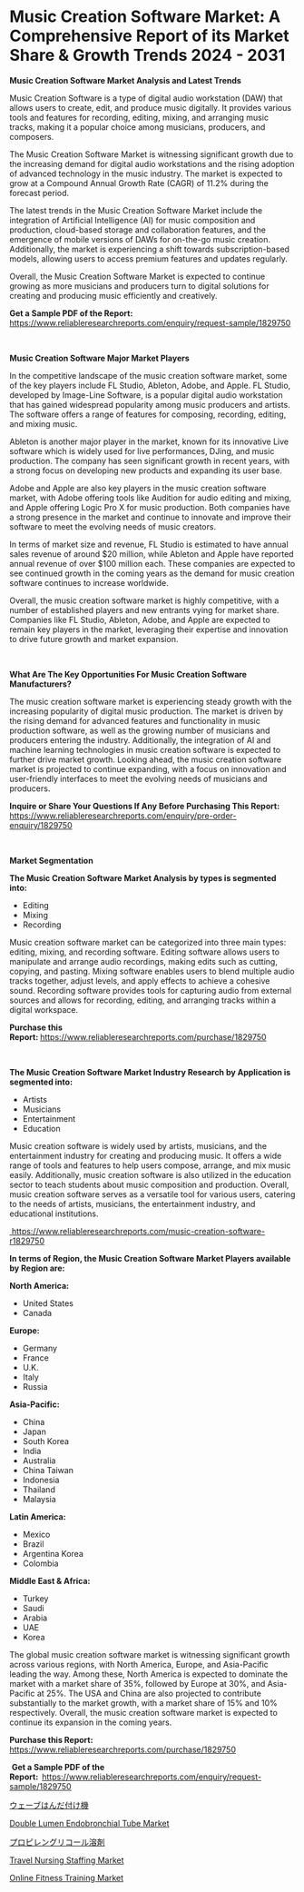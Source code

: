 <p><h1>Music Creation Software Market: A Comprehensive Report of its Market Share & Growth Trends 2024 - 2031</h1></p><p><strong>Music Creation Software Market Analysis and Latest Trends</strong></p>
<p><p>Music Creation Software is a type of digital audio workstation (DAW) that allows users to create, edit, and produce music digitally. It provides various tools and features for recording, editing, mixing, and arranging music tracks, making it a popular choice among musicians, producers, and composers.</p><p>The Music Creation Software Market is witnessing significant growth due to the increasing demand for digital audio workstations and the rising adoption of advanced technology in the music industry. The market is expected to grow at a Compound Annual Growth Rate (CAGR) of 11.2% during the forecast period.</p><p>The latest trends in the Music Creation Software Market include the integration of Artificial Intelligence (AI) for music composition and production, cloud-based storage and collaboration features, and the emergence of mobile versions of DAWs for on-the-go music creation. Additionally, the market is experiencing a shift towards subscription-based models, allowing users to access premium features and updates regularly.</p><p>Overall, the Music Creation Software Market is expected to continue growing as more musicians and producers turn to digital solutions for creating and producing music efficiently and creatively.</p></p>
<p><strong>Get a Sample PDF of the Report:&nbsp;</strong> <a href="https://www.reliableresearchreports.com/enquiry/request-sample/1829750">https://www.reliableresearchreports.com/enquiry/request-sample/1829750</a></p>
<p>&nbsp;</p>
<p><strong>Music Creation Software Major Market Players</strong></p>
<p><p>In the competitive landscape of the music creation software market, some of the key players include FL Studio, Ableton, Adobe, and Apple. FL Studio, developed by Image-Line Software, is a popular digital audio workstation that has gained widespread popularity among music producers and artists. The software offers a range of features for composing, recording, editing, and mixing music.</p><p>Ableton is another major player in the market, known for its innovative Live software which is widely used for live performances, DJing, and music production. The company has seen significant growth in recent years, with a strong focus on developing new products and expanding its user base.</p><p>Adobe and Apple are also key players in the music creation software market, with Adobe offering tools like Audition for audio editing and mixing, and Apple offering Logic Pro X for music production. Both companies have a strong presence in the market and continue to innovate and improve their software to meet the evolving needs of music creators.</p><p>In terms of market size and revenue, FL Studio is estimated to have annual sales revenue of around $20 million, while Ableton and Apple have reported annual revenue of over $100 million each. These companies are expected to see continued growth in the coming years as the demand for music creation software continues to increase worldwide.</p><p>Overall, the music creation software market is highly competitive, with a number of established players and new entrants vying for market share. Companies like FL Studio, Ableton, Adobe, and Apple are expected to remain key players in the market, leveraging their expertise and innovation to drive future growth and market expansion.</p></p>
<p>&nbsp;</p>
<p><strong>What Are The Key Opportunities For Music Creation Software Manufacturers?</strong></p>
<p><p>The music creation software market is experiencing steady growth with the increasing popularity of digital music production. The market is driven by the rising demand for advanced features and functionality in music production software, as well as the growing number of musicians and producers entering the industry. Additionally, the integration of AI and machine learning technologies in music creation software is expected to further drive market growth. Looking ahead, the music creation software market is projected to continue expanding, with a focus on innovation and user-friendly interfaces to meet the evolving needs of musicians and producers.</p></p>
<p><strong>Inquire or Share Your Questions If Any Before Purchasing This Report:</strong> <a href="https://www.reliableresearchreports.com/enquiry/pre-order-enquiry/1829750">https://www.reliableresearchreports.com/enquiry/pre-order-enquiry/1829750</a></p>
<p>&nbsp;</p>
<p><strong>Market Segmentation</strong></p>
<p><strong>The Music Creation Software Market Analysis by types is segmented into:</strong></p>
<p><ul><li>Editing</li><li>Mixing</li><li>Recording</li></ul></p>
<p><p>Music creation software market can be categorized into three main types: editing, mixing, and recording software. Editing software allows users to manipulate and arrange audio recordings, making edits such as cutting, copying, and pasting. Mixing software enables users to blend multiple audio tracks together, adjust levels, and apply effects to achieve a cohesive sound. Recording software provides tools for capturing audio from external sources and allows for recording, editing, and arranging tracks within a digital workspace.</p></p>
<p><strong>Purchase this Report:&nbsp;</strong><a href="https://www.reliableresearchreports.com/purchase/1829750">https://www.reliableresearchreports.com/purchase/1829750</a></p>
<p>&nbsp;</p>
<p><strong>The Music Creation Software Market Industry Research by Application is segmented into:</strong></p>
<p><ul><li>Artists</li><li>Musicians</li><li>Entertainment</li><li>Education</li></ul></p>
<p><p>Music creation software is widely used by artists, musicians, and the entertainment industry for creating and producing music. It offers a wide range of tools and features to help users compose, arrange, and mix music easily. Additionally, music creation software is also utilized in the education sector to teach students about music composition and production. Overall, music creation software serves as a versatile tool for various users, catering to the needs of artists, musicians, the entertainment industry, and educational institutions.</p></p>
<p><a href="https://www.reliableresearchreports.com/music-creation-software-r1829750">&nbsp;https://www.reliableresearchreports.com/music-creation-software-r1829750</a></p>
<p><strong>In terms of Region, the Music Creation Software Market Players available by Region are:</strong></p>
<p>
    <p> <strong> North America: </strong>
        <ul>
            <li>United States</li>
            <li>Canada</li>
        </ul>
        </p> 
    <p> <strong> Europe: </strong>
        <ul>
            <li>Germany</li>
            <li>France</li>
            <li>U.K.</li>
            <li>Italy</li>
            <li>Russia</li>
        </ul>
        </p> 
    <p> <strong> Asia-Pacific: </strong>
        <ul>
            <li>China</li>
            <li>Japan</li>
            <li>South Korea</li>
            <li>India</li>
            <li>Australia</li>
            <li>China Taiwan</li>
            <li>Indonesia</li>
            <li>Thailand</li>
            <li>Malaysia</li>
        </ul>
        </p> 
    <p> <strong> Latin America: </strong>
        <ul>
            <li>Mexico</li>
            <li>Brazil</li>
            <li>Argentina Korea</li>
            <li>Colombia</li>
        </ul>
        </p> 
    <p> <strong> Middle East & Africa: </strong>
        <ul>
            <li>Turkey</li>
            <li>Saudi</li>
            <li>Arabia</li>
            <li>UAE</li>
            <li>Korea</li>
        </ul>
    </p>
    </p>
<p><p>The global music creation software market is witnessing significant growth across various regions, with North America, Europe, and Asia-Pacific leading the way. Among these, North America is expected to dominate the market with a market share of 35%, followed by Europe at 30%, and Asia-Pacific at 25%. The USA and China are also projected to contribute substantially to the market growth, with a market share of 15% and 10% respectively. Overall, the music creation software market is expected to continue its expansion in the coming years.</p></p>
<p><strong>Purchase this Report: </strong><a href="https://www.reliableresearchreports.com/purchase/1829750">https://www.reliableresearchreports.com/purchase/1829750</a></p>
<p>&nbsp;<strong>Get a Sample PDF of the Report:&nbsp;&nbsp;</strong><a href="https://www.reliableresearchreports.com/enquiry/request-sample/1829750">https://www.reliableresearchreports.com/enquiry/request-sample/1829750</a></p>
<p><strong></strong></p>
<p><p><a href="https://github.com/hwbcz413288296/Market-Research-Report-List-2/blob/main/373239960616.md">ウェーブはんだ付け機</a></p><p><a href="https://www.linkedin.com/pulse/double-lumen-endobronchial-tube-market-comprehensive-assessment-h54cf">Double Lumen Endobronchial Tube Market</a></p><p><a href="https://github.com/JacksonWiza1924/Market-Research-Report-List-1/blob/main/680495660617.md">プロピレングリコール溶剤</a></p><p><a href="https://github.com/Sherrillcrooksxa8i18ucf2m/Market-Research-Report-List-2/blob/main/travel-nursing-staffing-market.md">Travel Nursing Staffing Market</a></p><p><a href="https://github.com/derrinmiltonellis35gcl/Market-Research-Report-List-2/blob/main/online-fitness-training-market.md">Online Fitness Training Market</a></p></p>